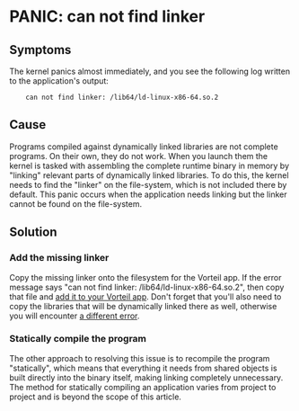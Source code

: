 # PANIC: can not find linker 

## Symptoms

The kernel panics almost immediately, and you see the following log written to the application's output:

        can not find linker: /lib64/ld-linux-x86-64.so.2

## Cause 

Programs compiled against dynamically linked libraries are not complete programs. On their own, they do not work. When you launch them the kernel is tasked with  assembling the complete runtime binary in memory by "linking" relevant parts of dynamically linked libraries. To do this, the kernel needs to find the "linker" on the file-system, which is not included there by default. This panic occurs when the application needs linking but the linker cannot be found on the file-system.

## Solution

### Add the missing linker

Copy the missing linker onto the filesystem for the Vorteil app. If the error message says "can not find linker: /lib64/ld-linux-x86-64.so.2", then copy that file and [add it to your Vorteil app](../../../apps/general/filesystem). Don't forget that you'll also need to copy the libraries that will be dynamically linked there as well, otherwise you will encounter [a different error](../../runtime_errors/missing_shared_object).

### Statically compile the program

The other approach to resolving this issue is to recompile the program "statically", which means that everything it needs from shared objects is built directly into the binary itself, making linking completely unnecessary. The method for statically compiling an application varies from project to project and is beyond the scope of this article. 